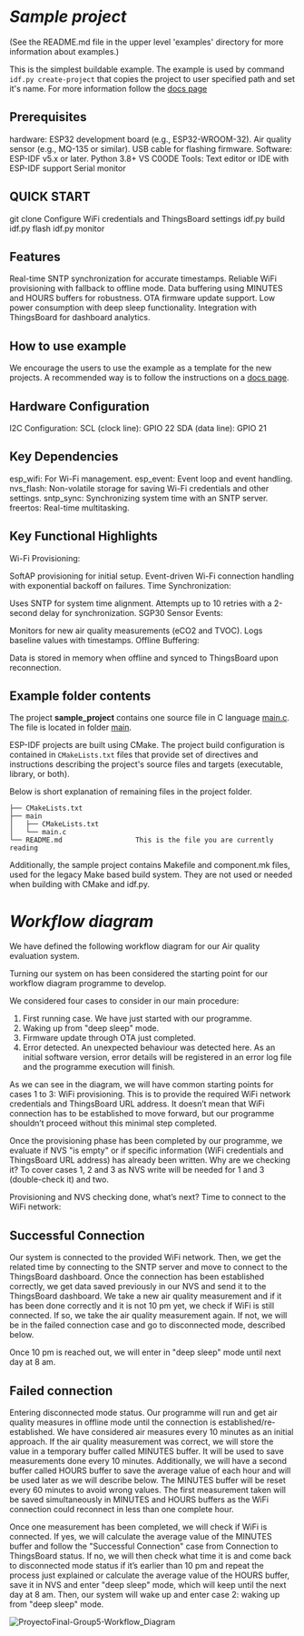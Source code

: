 # _Sample project_

(See the README.md file in the upper level 'examples' directory for more information about examples.)

This is the simplest buildable example. The example is used by command `idf.py create-project`
that copies the project to user specified path and set it's name. For more information follow the [docs page](https://docs.espressif.com/projects/esp-idf/en/latest/api-guides/build-system.html#start-a-new-project)

## Prerequisites
hardware:
ESP32 development board (e.g., ESP32-WROOM-32).
Air quality sensor (e.g., MQ-135 or similar).
USB cable for flashing firmware.
Software:
ESP-IDF v5.x or later.
Python 3.8+
VS C0ODE
Tools:
Text editor or IDE with ESP-IDF support 
Serial monitor
## QUICK START
git clone
Configure WiFi credentials and ThingsBoard settings
idf.py build
idf.py flash
idf.py monitor
## Features
Real-time SNTP synchronization for accurate timestamps.
Reliable WiFi provisioning with fallback to offline mode.
Data buffering using MINUTES and HOURS buffers for robustness.
OTA firmware update support.
Low power consumption with deep sleep functionality.
Integration with ThingsBoard for dashboard analytics.
## How to use example
We encourage the users to use the example as a template for the new projects.
A recommended way is to follow the instructions on a [docs page](https://docs.espressif.com/projects/esp-idf/en/latest/api-guides/build-system.html#start-a-new-project).
## Hardware Configuration
I2C Configuration:
SCL (clock line): GPIO 22
SDA (data line): GPIO 21
## Key Dependencies
esp_wifi: For Wi-Fi management.
esp_event: Event loop and event handling.
nvs_flash: Non-volatile storage for saving Wi-Fi credentials and other settings.
sntp_sync: Synchronizing system time with an SNTP server.
freertos: Real-time multitasking.
## Key Functional Highlights
Wi-Fi Provisioning:

SoftAP provisioning for initial setup.
Event-driven Wi-Fi connection handling with exponential backoff on failures.
Time Synchronization:

Uses SNTP for system time alignment.
Attempts up to 10 retries with a 2-second delay for synchronization.
SGP30 Sensor Events:

Monitors for new air quality measurements (eCO2 and TVOC).
Logs baseline values with timestamps.
Offline Buffering:

Data is stored in memory when offline and synced to ThingsBoard upon reconnection.


## Example folder contents

The project **sample_project** contains one source file in C language [main.c](main/main.c). The file is located in folder [main](main).

ESP-IDF projects are built using CMake. The project build configuration is contained in `CMakeLists.txt`
files that provide set of directives and instructions describing the project's source files and targets
(executable, library, or both). 

Below is short explanation of remaining files in the project folder.

```
├── CMakeLists.txt
├── main
│   ├── CMakeLists.txt
│   └── main.c
└── README.md                  This is the file you are currently reading
```
Additionally, the sample project contains Makefile and component.mk files, used for the legacy Make based build system. 
They are not used or needed when building with CMake and idf.py.

# _Workflow diagram_
We have defined the following workflow diagram for our Air quality evaluation system.

Turning our system on has been considered the starting point for our workflow diagram programme to develop.

We considered four cases to consider in our main procedure:
1. First running case. We have just started with our programme.
2. Waking up from "deep sleep" mode.
3. Firmware update through OTA just completed. 
4. Error detected. An unexpected behaviour was detected here. As an initial software version, error details will be registered in an error log file and the programme execution will finish.

As we can see in the diagram, we will have common starting points for cases 1 to 3: WiFi provisioning. This is to provide the required WiFi network credentials and ThingsBoard URL address. It doesn’t mean that WiFi connection has to be established to move forward, but our programme shouldn’t proceed without this minimal step completed.

Once the provisioning phase has been completed by our programme, we evaluate if NVS "is empty" or if specific information (WiFi credentials and ThingsBoard URL address) has already been written. Why are we checking it? To cover cases 1, 2 and 3 as NVS write will be needed for 1 and 3 (double-check it) and two.

Provisioning and NVS checking done, what’s next? Time to connect to the WiFi network:

Successful Connection
------------------
Our system is connected to the provided WiFi network. Then, we get the related time by connecting to the SNTP server and move to connect to the ThingsBoard dashboard. Once the connection has been established correctly, we get data saved previously in our NVS and send it to the ThingsBoard dashboard. We take a new air quality measurement and if it has been done correctly and it is not 10 pm yet, we check if WiFi is still connected. If so, we take the air quality measurement again. If not, we will be in the failed connection case and go to disconnected mode, described below.

Once 10 pm is reached out, we will enter in "deep sleep" mode until next day at 8 am.

Failed connection
------------------
Entering disconnected mode status. Our programme will run and get air quality measures in offline mode until the connection is established/re-established. We have considered air measures every 10 minutes as an initial approach. If the air quality measurement was correct, we will store the value in a temporary buffer called MINUTES buffer. It will be used to save measurements done every 10 minutes. Additionally, we will have a second buffer called HOURS buffer to save the average value of each hour and will be used later as we will describe below. The MINUTES buffer will be reset every 60 minutes to avoid wrong values. The first measurement taken will be saved simultaneously in MINUTES and HOURS buffers as the WiFi connection could reconnect in less than one complete hour.

Once one measurement has been completed, we will check if WiFi is connected. If yes, we will calculate the average value of the MINUTES buffer and follow the "Successful Connection" case from Connection to ThingsBoard status. If no, we will then check what time it is and come back to disconnected mode status if it’s earlier than 10 pm and repeat the process just explained or calculate the average value of the HOURS buffer, save it in NVS and enter "deep sleep" mode, which will keep until the next day at 8 am. Then, our system will wake up and enter case 2: waking up from "deep sleep" mode.


![ProyectoFinal-Group5-Workflow_Diagram](https://github.com/user-attachments/assets/e4f287a2-2356-40ed-9cbb-9bcfc61d35d1)




